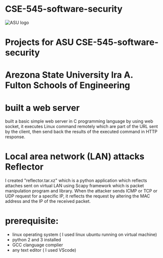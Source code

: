 # CSE-545-software-security
![ASU logo](https://github.com/Mohammed-Ragab/CSE-545-software-security/assets/37158885/ddc7c95c-625f-4105-80f3-7f53c59977f6)

# Projects for ASU CSE-545-software-security

# Arezona State University  Ira A. Fulton Schools of Engineering

# built a web server
built a basic simple web server in C programming language by using web socket, it executes Linux command remotely which are part of the URL sent by the client, then send back the results of the executed command in HTTP response.

# Local area network (LAN) attacks Reflector
 I created "reflector.tar.xz" which is a python application which reflects attaches sent on virtual LAN using Scapy framework which is packet manipulation program and library. When the attacker sends ICMP or TCP or UDP request for a specific IP, it reflects the request by altering the MAC address and the IP of the received packet.

# prerequisite:
- linux operating system ( I used linux ubuntu running on virtual machine)
- python 2 and 3 installed
- GCC clanguage complier
- any text editor ( I used VScode)
